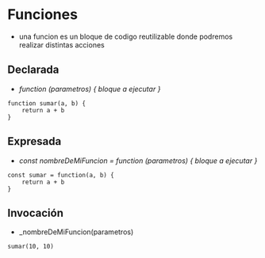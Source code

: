 # Funciones

- una funcion es un bloque de codigo reutilizable donde podremos realizar distintas acciones

## Declarada
 - _function (parametros) { bloque a ejecutar }_
```
function sumar(a, b) {
    return a + b
}
```
## Expresada
 - _const nombreDeMiFuncion = function (parametros) { bloque a ejecutar }_
```
const sumar = function(a, b) {
    return a + b
}
```
## Invocación
 - _nombreDeMiFuncion(parametros)
```
sumar(10, 10)
```
